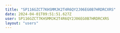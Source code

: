 ```yaml
---
title: "SP116GZCT7KHSMMJK2T4R6QY2J06EG0B7HRDRCXRS"
date: 2024-04-01T09:51:51.627Z
user: SP116GZCT7KHSMMJK2T4R6QY2J06EG0B7HRDRCXRS
layout: "users"
---
```

    